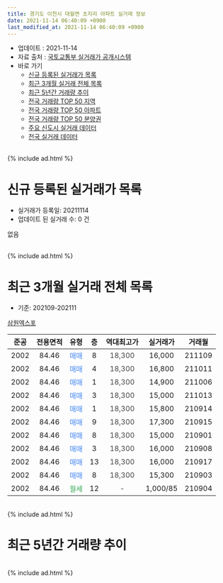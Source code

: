 ```yaml
---
title: 경기도 이천시 대월면 초지리 아파트 실거래 정보
date: 2021-11-14 06:40:09 +0900
last_modified_at: 2021-11-14 06:40:09 +0900
---
```


* 업데이트 : 2021-11-14
* 자료 출처 : [국토교통부 실거래가 공개시스템](http://rt.molit.go.kr)
* 바로 가기
    * [신규 등록된 실거래가 목록](#신규-등록된-실거래가-목록)
    * [최근 3개월 실거래 전체 목록](#최근-3개월-실거래-전체-목록)
    * [최근 5년간 거래량 추이](#최근-5년간-거래량-추이)
    * [전국 거래량 TOP 50 지역](https://inasie.github.io/apt-trade-info/최근-3개월-전국에서-가장-거래가-많이-발생한-지역)
    * [전국 거래량 TOP 50 아파트](https://inasie.github.io/apt-trade-info/최근-3개월-전국에서-가장-거래가-많이-발생한-아파트)
    * [전국 거래량 TOP 50 분양권](https://inasie.github.io/apt-trade-info/최근-3개월-전국에서-가장-거래가-많이-발생한-분양권)
    * [주요 신도시 실거래 데이터](https://inasie.github.io/apt-trade-info/주요-신도시)
    * [전국 실거래 데이터](https://inasie.github.io/apt-trade-info/전국)
<br>
{% include ad.html %}
<br>

# 신규 등록된 실거래가 목록
* 실거래가 등록일: 20211114
* 업데이트 된 실거래 수: 0 건

없음

<br>
{% include ad.html %}
<br>

# 최근 3개월 실거래 전체 목록
* 기준: 202109-202111


[삼원엑스포](https://search.naver.com/search.naver?query=%EA%B2%BD%EA%B8%B0%EB%8F%84+%EC%9D%B4%EC%B2%9C%EC%8B%9C+%EB%8C%80%EC%9B%94%EB%A9%B4+%EC%B4%88%EC%A7%80%EB%A6%AC+%EC%82%BC%EC%9B%90%EC%97%91%EC%8A%A4%ED%8F%AC)

|준공|전용면적|유형|층|역대최고가|실거래가|거래월|
|:---:|:---:|:---:|:---:|:---:|:---:|:---:|
|2002|84.46|<span style="color:#4285f3">매매</span>|8|<span style="color:#444444">18,300</span>|16,000|211109|
|2002|84.46|<span style="color:#4285f3">매매</span>|4|<span style="color:#444444">18,300</span>|16,800|211011|
|2002|84.46|<span style="color:#4285f3">매매</span>|1|<span style="color:#444444">18,300</span>|14,900|211006|
|2002|84.46|<span style="color:#4285f3">매매</span>|3|<span style="color:#444444">18,300</span>|15,000|211013|
|2002|84.46|<span style="color:#4285f3">매매</span>|1|<span style="color:#444444">18,300</span>|15,800|210914|
|2002|84.46|<span style="color:#4285f3">매매</span>|9|<span style="color:#444444">18,300</span>|17,300|210915|
|2002|84.46|<span style="color:#4285f3">매매</span>|8|<span style="color:#444444">18,300</span>|15,000|210901|
|2002|84.46|<span style="color:#4285f3">매매</span>|3|<span style="color:#444444">18,300</span>|16,000|210908|
|2002|84.46|<span style="color:#4285f3">매매</span>|13|<span style="color:#444444">18,300</span>|16,000|210917|
|2002|84.46|<span style="color:#4285f3">매매</span>|8|<span style="color:#444444">18,300</span>|15,300|210903|
|2002|84.46|<span style="color:#34a853">월세</span>|12|<span style="color:#444444">-</span>|1,000/85|210904|


<br>
{% include ad.html %}
<br>

# 최근 5년간 거래량 추이


<div style="width:100%;">
    <canvas id="deal_progress" height="200"></canvas>
</div>

<script>
new Chart(document.getElementById("deal_progress"), {
    type: 'line',
    data: {
        labels: ['201611','201612','201701','201702','201703','201704','201705','201706','201707','201708','201709','201710','201711','201712','201801','201802','201803','201804','201805','201806','201807','201808','201809','201810','201811','201812','201901','201902','201903','201904','201905','201906','201907','201908','201909','201910','201911','201912','202001','202002','202003','202004','202005','202006','202007','202008','202009','202010','202011','202012','202101','202102','202103','202104','202105','202106','202107','202108','202109','202110','202111'],
        datasets: [{
            label: '매매',
            pointRadius: 1,
            data: [1, 1, 1, 0, 0, 2, 1, 3, 1, 0, 1, 1, 2, 1, 0, 1, 3, 2, 0, 2, 0, 0, 1, 2, 0, 1, 0, 1, 0, 3, 1, 0, 1, 0, 1, 0, 0, 0, 0, 1, 0, 0, 0, 4, 2, 5, 0, 2, 1, 0, 1, 1, 1, 10, 0, 5, 6, 5, 6, 3, 1],
            borderColor: "rgba(255, 201, 14, 1)",
            backgroundColor: "rgba(255, 201, 14, 0.5)",
            fill: false,
            lineTension: 0
        },{
            label: '전월세',
            pointRadius: 1,
            data: [0, 0, 0, 0, 0, 0, 0, 0, 0, 0, 1, 1, 2, 0, 1, 0, 1, 1, 2, 1, 2, 0, 0, 0, 1, 1, 1, 0, 0, 0, 0, 0, 2, 0, 0, 0, 1, 1, 1, 3, 0, 0, 1, 0, 0, 0, 0, 0, 1, 0, 0, 0, 1, 0, 0, 0, 0, 0, 1, 0, 0],
            borderColor: "rgba(0, 141, 185, 1)",
            backgroundColor: "rgba(0, 141, 185, 0.5)",
            fill: false,
            lineTension: 0
        }
        ]
    },
    options: {
        responsive: true,
        title: {
            display: false
        },
        tooltips: {
            mode: 'index',
            intersect: false
        },
        hover: {
            mode: 'nearest',
            intersect: true
        },
        scales: {
            xAxes: [{
                display: true,
                scaleLabel: {
                    display: true,
                    labelString: '년/월'
                }
            }],
            yAxes: [{
                display: true,
                ticks: {
                    suggestedMin: 0,
                },
                scaleLabel: {
                    display: true,
                    labelString: '실거래 수'
                }
            }]
        }
    }
});

</script>


<br>
{% include ad.html %}
<br>

